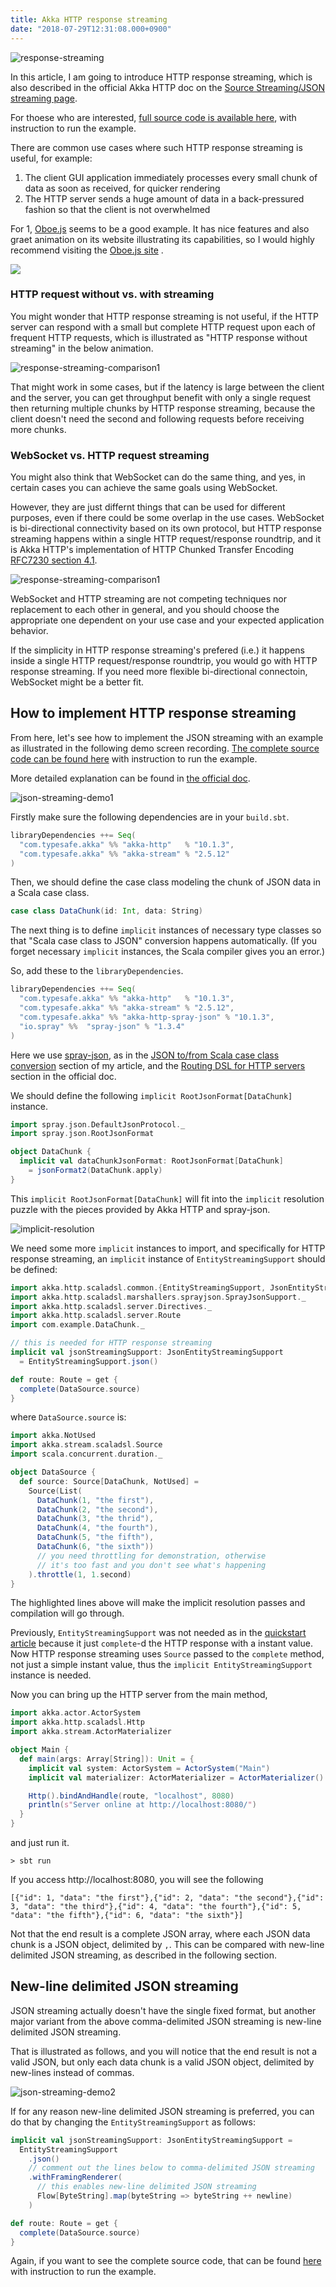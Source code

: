 ```yaml
---
title: Akka HTTP response streaming
date: "2018-07-29T12:31:08.000+0900"
---
```


![response-streaming](/images/akka-http-response-streaming/response-streaming.gif)

In this article, I am going to introduce HTTP response streaming, which is also described in the official Akka HTTP doc on the [Source Streaming/JSON streaming page](https://doc.akka.io/docs/akka-http/current/routing-dsl/source-streaming-support.html#source-streaming). 

For thoese who are interested, [full source code is available here](https://github.com/richardimaoka/resources/tree/master/akka-http-response-streaming), with instruction to run the example.

There are common use cases where such HTTP response streaming is useful, for example:

1. The client GUI application immediately processes every small chunk of data as soon as received, for quicker rendering
2. The HTTP server sends a huge amount of data in a back-pressured fashion so that the client is not overwhelmed

For 1, [Oboe.js](http://oboejs.com/) seems to be a good example. It has nice features and also graet animation on its website illustrating its capabilities, so I would highly recommend visiting the [Oboe.js site](http://oboejs.com/) .

<a href="http://oboejs.com/">
  <img src="./oboejs.png">
</a>

### HTTP request without vs. with streaming

You might wonder that HTTP response streaming is not useful, if the HTTP server can respond with a small but complete HTTP request upon each of frequent HTTP requests, which is illustrated as "HTTP response without streaming" in the below animation. 

![response-streaming-comparison1](/images/akka-http-response-streaming/response-streaming-comparison1.gif)

That might work in some cases, but if the latency is large between the client and the server, you can get throughput benefit with only a single request then returning multiple chunks by HTTP response streaming, because the client doesn't need the second and following requests before receiving more chunks. 

### WebSocket vs. HTTP request streaming

You might also think that WebSocket can do the same thing, and yes, in certain cases you can achieve the same goals using WebSocket. 

However, they are just differnt things that can be used for different purposes, even if there could be some overlap in the use cases. WebSocket is bi-directional connectivity based on its own protocol, but HTTP response streaming happens within a single HTTP request/response roundtrip, and it is Akka HTTP's implementation of HTTP Chunked Transfer Encoding [RFC7230 section 4.1](https://tools.ietf.org/html/rfc7230#section-4.1).

 ![response-streaming-comparison1](/images/akka-http-response-streaming/response-streaming-comparison2.gif)

WebSocket and HTTP streaming are not competing techniques nor replacement to each other in general, and you should choose the appropriate one dependent on your use case and your expected application behavior.

If the simplicity in HTTP response streaming's prefered (i.e.) it happens inside a single HTTP request/response roundtrip, you would go with HTTP response streaming. If you need more flexible bi-directional connectoin, WebSocket might be a better fit.

## How to implement HTTP response streaming

From here, let's see how to implement the JSON streaming with an example as illustrated in the following demo screen recording. [The complete source code can be found here](https://github.com/richardimaoka/resources/tree/master/akka-http-response-streaming) with instruction to run the example.

More detailed explanation can be found in [the official doc](https://doc.akka.io/docs/akka-http/current/routing-dsl/source-streaming-support.html#json-streaming).

 ![json-streaming-demo1](/images/akka-http-response-streaming/json-streaming-demo1.gif)

Firstly make sure the following dependencies are in your `build.sbt`.

```scala
libraryDependencies ++= Seq(
  "com.typesafe.akka" %% "akka-http"   % "10.1.3",
  "com.typesafe.akka" %% "akka-stream" % "2.5.12"
)
```

Then, we should define the case class modeling the chunk of JSON data in a Scala case class.

```scala
case class DataChunk(id: Int, data: String)
```

The next thing is to define `implicit` instances of necessary type classes so that "Scala case class to JSON" conversion happens automatically. (If you forget necessary `implicit` instances, the Scala compiler gives you an error.)  

So, add these to the `libraryDependencies`.

```scala
libraryDependencies ++= Seq(
  "com.typesafe.akka" %% "akka-http"   % "10.1.3",
  "com.typesafe.akka" %% "akka-stream" % "2.5.12",
  "com.typesafe.akka" %% "akka-http-spray-json" % "10.1.3",
  "io.spray" %%  "spray-json" % "1.3.4"
)
```    

Here we use [spray-json](https://github.com/spray/spray-json), as in the [JSON to/from Scala case class conversion](../akka-http-quickstart) section of my article, and the [Routing DSL for HTTP servers](https://doc.akka.io/docs/akka-http/current/introduction.html#routing-dsl-for-http-servers) section in the official doc.

We should define the following `implicit RootJsonFormat[DataChunk]` instance.

```scala
import spray.json.DefaultJsonProtocol._
import spray.json.RootJsonFormat

object DataChunk {
  implicit val dataChunkJsonFormat: RootJsonFormat[DataChunk]
    = jsonFormat2(DataChunk.apply)
}
```

This `implicit RootJsonFormat[DataChunk]` will fit into the `implicit` resolution puzzle with the pieces provided by Akka HTTP and spray-json.

 ![implicit-resolution](/images/akka-http-response-streaming/implicit-resolution.png)

We need some more `implicit` instances to import, and specifically for HTTP response streaming, an `implicit` instance of `EntityStreamingSupport` should be defined:

```scala
import akka.http.scaladsl.common.{EntityStreamingSupport, JsonEntityStreamingSupport}
import akka.http.scaladsl.marshallers.sprayjson.SprayJsonSupport._
import akka.http.scaladsl.server.Directives._
import akka.http.scaladsl.server.Route
import com.example.DataChunk._

// this is needed for HTTP response streaming
implicit val jsonStreamingSupport: JsonEntityStreamingSupport
  = EntityStreamingSupport.json()

def route: Route = get {
  complete(DataSource.source)
}
```

where `DataSource.source` is:

```scala
import akka.NotUsed
import akka.stream.scaladsl.Source
import scala.concurrent.duration._

object DataSource {
  def source: Source[DataChunk, NotUsed] =
    Source(List(
      DataChunk(1, "the first"),
      DataChunk(2, "the second"),
      DataChunk(3, "the thrid"),
      DataChunk(4, "the fourth"),
      DataChunk(5, "the fifth"),
      DataChunk(6, "the sixth"))
      // you need throttling for demonstration, otherwise
      // it's too fast and you don't see what's happening
    ).throttle(1, 1.second)
}
```

The highlighted lines above will make the implicit resolution passes and compilation will go through. 

Previously, `EntityStreamingSupport` was not needed as in the [quickstart article](../akka-http-quickstart/) because it just `complete`-d the HTTP response with a instant value. Now HTTP response streaming uses `Source` passed to the `complete` method, not just a simple instant value, thus the `implicit EntityStreamingSupport` instance is needed.

Now you can bring up the HTTP server from the main method,

```scala
import akka.actor.ActorSystem
import akka.http.scaladsl.Http
import akka.stream.ActorMaterializer

object Main {
  def main(args: Array[String]): Unit = {
    implicit val system: ActorSystem = ActorSystem("Main")
    implicit val materializer: ActorMaterializer = ActorMaterializer()

    Http().bindAndHandle(route, "localhost", 8080)
    println(s"Server online at http://localhost:8080/")
  }
}
```

and just run it.

```plaintext
> sbt run
```

If you access http://localhost:8080, you will see the following

```plaintext
[{"id": 1, "data": "the first"},{"id": 2, "data": "the second"},{"id": 3, "data": "the third"},{"id": 4, "data": "the fourth"},{"id": 5, "data": "the fifth"},{"id": 6, "data": "the sixth"}]
```

Not that the end result is a complete JSON array, where each JSON data chunk is a JSON object, delimited by `,`. This can be compared with new-line delimited JSON streaming, as described in the following section.

## New-line delimited JSON streaming

JSON streaming actually doesn't have the single fixed format, but another major variant from the above comma-delimited JSON streaming is new-line delimited JSON streaming.

That is illustrated as follows, and you will notice that the end result is not a valid JSON, but only each data chunk is a valid JSON object, delimited by new-lines instead of commas.

 ![json-streaming-demo2](/images/akka-http-response-streaming/json-streaming-demo2.gif)

 If for any reason new-line delimited JSON streaming is preferred, you can do that by changing the `EntityStreamingSupport` as follows:


```scala
implicit val jsonStreamingSupport: JsonEntityStreamingSupport =
  EntityStreamingSupport
    .json()
    // comment out the lines below to comma-delimited JSON streaming
    .withFramingRenderer(
      // this enables new-line delimited JSON streaming
      Flow[ByteString].map(byteString => byteString ++ newline)
    )

def route: Route = get {
  complete(DataSource.source)
}
```


Again, if you want to see the complete source code, that can be found [here](https://github.com/richardimaoka/resources/tree/master/akka-http-response-streaming) with instruction to run the example.